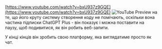 <!--
date: 2025-02-02T23:23:04.050Z
-->


[https://www.youtube.com/watch?v=bxU937z9GQE](https://www.youtube.com/watch?v=bxU937z9GQE)
![YouTube Preview](https://img.youtube.com/vi/bxU937z9GQE/mqdefault.jpg)
 на те, що його круту систему створення коду не помічають, оскільки вона частина підписки ChatGPT Plus - він показує і можна поставити на паузу, щоб подивитися, як він робить веб-запити. 

У кінці кінців він зробить свою платформу, яка виглядатиме просто як чат.